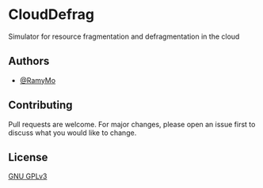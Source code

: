 # CloudDefrag

Simulator for resource fragmentation and defragmentation in the cloud


## Authors

- [@RamyMo](https://www.github.com/RamyMo)


## Contributing

Pull requests are welcome. For major changes, please open an issue first to discuss what you would like to change.




## License

[GNU GPLv3](https://choosealicense.com/licenses/gpl-3.0/)

